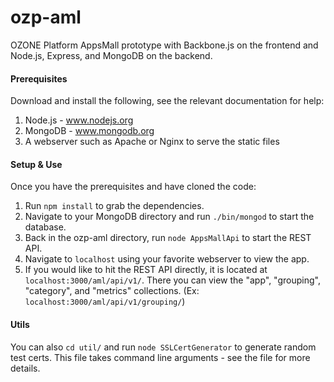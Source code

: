 ozp-aml
=======

OZONE Platform AppsMall prototype with Backbone.js on the frontend and Node.js, Express, and MongoDB on the backend.

#### Prerequisites
Download and install the following, see the relevant documentation for help:

1. Node.js - www.nodejs.org
2. MongoDB - www.mongodb.org
3. A webserver such as Apache or Nginx to serve the static files

#### Setup & Use
Once you have the prerequisites and have cloned the code:

1. Run `npm install` to grab the dependencies.
2. Navigate to your MongoDB directory and run `./bin/mongod` to start the database.
3. Back in the ozp-aml directory, run `node AppsMallApi` to start the REST API.
4. Navigate to `localhost` using your favorite webserver to view the app.
5. If you would like to hit the REST API directly, it is located at `localhost:3000/aml/api/v1/`.  There you can view the "app", "grouping", "category", and "metrics" collections. (Ex: `localhost:3000/aml/api/v1/grouping/`)

#### Utils
You can also `cd util/` and run `node SSLCertGenerator` to generate random test certs.  This file takes command line arguments - see the file for more details.
